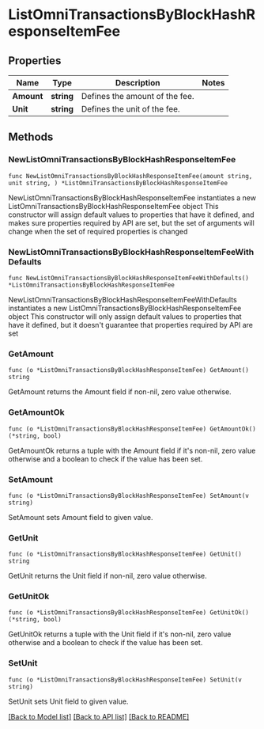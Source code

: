 # ListOmniTransactionsByBlockHashResponseItemFee

## Properties

Name | Type | Description | Notes
------------ | ------------- | ------------- | -------------
**Amount** | **string** | Defines the amount of the fee. | 
**Unit** | **string** | Defines the unit of the fee. | 

## Methods

### NewListOmniTransactionsByBlockHashResponseItemFee

`func NewListOmniTransactionsByBlockHashResponseItemFee(amount string, unit string, ) *ListOmniTransactionsByBlockHashResponseItemFee`

NewListOmniTransactionsByBlockHashResponseItemFee instantiates a new ListOmniTransactionsByBlockHashResponseItemFee object
This constructor will assign default values to properties that have it defined,
and makes sure properties required by API are set, but the set of arguments
will change when the set of required properties is changed

### NewListOmniTransactionsByBlockHashResponseItemFeeWithDefaults

`func NewListOmniTransactionsByBlockHashResponseItemFeeWithDefaults() *ListOmniTransactionsByBlockHashResponseItemFee`

NewListOmniTransactionsByBlockHashResponseItemFeeWithDefaults instantiates a new ListOmniTransactionsByBlockHashResponseItemFee object
This constructor will only assign default values to properties that have it defined,
but it doesn't guarantee that properties required by API are set

### GetAmount

`func (o *ListOmniTransactionsByBlockHashResponseItemFee) GetAmount() string`

GetAmount returns the Amount field if non-nil, zero value otherwise.

### GetAmountOk

`func (o *ListOmniTransactionsByBlockHashResponseItemFee) GetAmountOk() (*string, bool)`

GetAmountOk returns a tuple with the Amount field if it's non-nil, zero value otherwise
and a boolean to check if the value has been set.

### SetAmount

`func (o *ListOmniTransactionsByBlockHashResponseItemFee) SetAmount(v string)`

SetAmount sets Amount field to given value.


### GetUnit

`func (o *ListOmniTransactionsByBlockHashResponseItemFee) GetUnit() string`

GetUnit returns the Unit field if non-nil, zero value otherwise.

### GetUnitOk

`func (o *ListOmniTransactionsByBlockHashResponseItemFee) GetUnitOk() (*string, bool)`

GetUnitOk returns a tuple with the Unit field if it's non-nil, zero value otherwise
and a boolean to check if the value has been set.

### SetUnit

`func (o *ListOmniTransactionsByBlockHashResponseItemFee) SetUnit(v string)`

SetUnit sets Unit field to given value.



[[Back to Model list]](../README.md#documentation-for-models) [[Back to API list]](../README.md#documentation-for-api-endpoints) [[Back to README]](../README.md)


